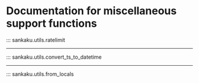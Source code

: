 # Documentation for miscellaneous support functions

::: sankaku.utils.ratelimit

---

::: sankaku.utils.convert_ts_to_datetime

---

::: sankaku.utils.from_locals